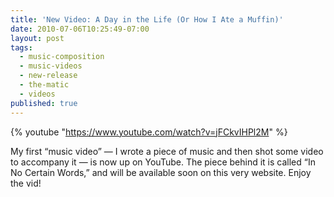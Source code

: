 ```yaml
---
title: 'New Video: A Day in the Life (Or How I Ate a Muffin)'
date: 2010-07-06T10:25:49-07:00
layout: post
tags:
  - music-composition
  - music-videos
  - new-release
  - the-matic
  - videos
published: true
---
```

<!-- markdownlint-disable-next-line -->
{% youtube "https://www.youtube.com/watch?v=jFCkvIHPl2M" %}

My first &#8220;music video&#8221; &#8212; I wrote a piece of music and then shot some video to accompany it &#8212; is now up on YouTube. The piece behind it is called &#8220;In No Certain Words,&#8221; and will be available soon on this very website. Enjoy the vid!

<!--more-->
